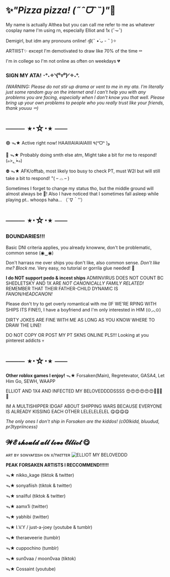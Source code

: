 # ✨*"Pizza pizza! (˶ˆᗜˆ˵)"*💫

My name is actually Althea but you can call me refer to me as whatever cosplay name I'm using rn, especially Elliot and 1x (ˆ𐃷ˆ)

Demigirl, but idm any pronouns online! ദ്ദി(˵ •̀ ᴗ - ˵ )✧

ARTIIIST✨ except I'm demotivated to draw like 70% of the time ⚰️

I'm in college so I'm not online as often on weekdays 💔

### **SIGN MY ATA! ･°˖✧◝(⁰▿⁰)◜✧˖°.** 

*(WARNING: Please do not stir up drama or vent to me in my ata. I'm literally just some random guy on the internet and I can't help you with any problems you are facing, especially when I don't know you that well. Please bring up your own problems to people who you really trust like your friends, thank youuu ⚰️)*

# ─── ⋆⋅☆⋅⋆ ──

🟢 ᯓ★ Active right now! HAAIIIAIAIAIAIIII ٩(^ᗜ^ )و

🌙 ᯓ★ Probably doing smth else atm, Might take a bit for me to respond! (๑>؂•̀๑)

⛔️ ᯓ★ AFK/offtab, most likely too busy to check PT, must W2I but will still take a bit to respond! "( – ⌓ – )

Sometimes I forget to change my status tho, but the middle ground will almost always be 🌙! Also I have noticed that I sometimes fall asleep while playing pt.. whoops haha... （´∇｀''）

# ─── ⋆⋅☆⋅⋆ ──

### BOUNDARIES!!!

Basic DNI criteria applies, you already knowww, don't be problematic, common sense (◉‿◉)

Don't harrass me over ships you don't like, also common sense. *Don't like me? Block me.* Very easy, no tutorial or gorrila glue needed! 🤯

**I do NOT support pedo & incest ships** 
ADMINVIRUS DOES NOT COUNT BC SHEDLETSKY AND 1X ARE *NOT CANONICALLY FAMILY RELATED!* REMEMBER THAT THEIR FATHER-CHILD DYNAMIC IS *FANON/HEADCANON!*

Please don't try to get overly romantical with me (IF WE'RE RPING WITH SHIPS ITS FINE!), I have a boyfriend and I'm only interested in HIM (⊙︿⊙)

DIRTY JOKES ARE FINE WITH ME AS LONG AS YOU KNOW WHERE TO DRAW THE LINE!

DO NOT COPY OR POST MY PT SKNS ONLINE PLS!!! Looking at you pinterest addicts 💀

# ─── ⋆⋅☆⋅⋆ ──

**Other roblox games I enjoy!** ᯓ★ Forsaken(Main), Regretevator, GASA4, Let Him Go, SEWH, WAAPP

ELLIOT AND 1X4 AND INFECTED MY BELOVEDDDDSSSS 😍😍😍😍😍😍🤑🤑🤑🤑

IM A MULTISHIPPER IDGAF ABOUT SHIPPING WARS BECAUSE EVERYONE IS ALREADY KISSING EACH OTHER LELELELELEL 😋😋😋😋

*The only ones I don't ship in Forsaken are the kiddos! (c00lkidd, bluudud, pr3typriincess)*

## **𝓦𝓔 𝓼𝓱𝓸𝓾𝓵𝓭 𝓪𝓵𝓵 𝓵𝓸𝓿𝓮 𝓔𝓵𝓵𝓲𝓸𝓽 😋**

ᴀʀᴛ ʙʏ sᴏɴʏᴀғɪɪsʜ ᴏɴ x/ᴛᴡɪᴛᴛᴇʀ
![ELLIOT MY BELOVEDDD](https://github.com/user-attachments/assets/6454e880-cc74-4988-b393-7567dd160fa6)


**PEAK FORSAKEN ARTISTS I RECCOMMEND‼️‼️‼️**

ᯓ★ nikko_kage (tiktok & twitter)

ᯓ★ sonyafiish (tiktok & twitter)

ᯓ★ snailful (tiktok & twitter)

ᯓ★ aamx1i (twitter)

ᯓ★ yabhibi (twitter)

ᯓ★ I.V.Y / just-a-joey (youtube & tumblr)

ᯓ★ theraeveerie (tumblr)

ᯓ★ cuppochino (tumblr)

ᯓ★ sun0vaa / moon0vaa (tiktok)

ᯓ★ Cossaint (youtube)
